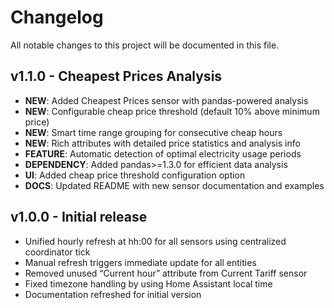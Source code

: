# Changelog

All notable changes to this project will be documented in this file.

## v1.1.0 - Cheapest Prices Analysis
- **NEW**: Added Cheapest Prices sensor with pandas-powered analysis
- **NEW**: Configurable cheap price threshold (default 10% above minimum price)
- **NEW**: Smart time range grouping for consecutive cheap hours
- **NEW**: Rich attributes with detailed price statistics and analysis info
- **FEATURE**: Automatic detection of optimal electricity usage periods
- **DEPENDENCY**: Added pandas>=1.3.0 for efficient data analysis
- **UI**: Added cheap price threshold configuration option
- **DOCS**: Updated README with new sensor documentation and examples

## v1.0.0 - Initial release
- Unified hourly refresh at hh:00 for all sensors using centralized coordinator tick
- Manual refresh triggers immediate update for all entities
- Removed unused “Current hour” attribute from Current Tariff sensor
- Fixed timezone handling by using Home Assistant local time
- Documentation refreshed for initial version
